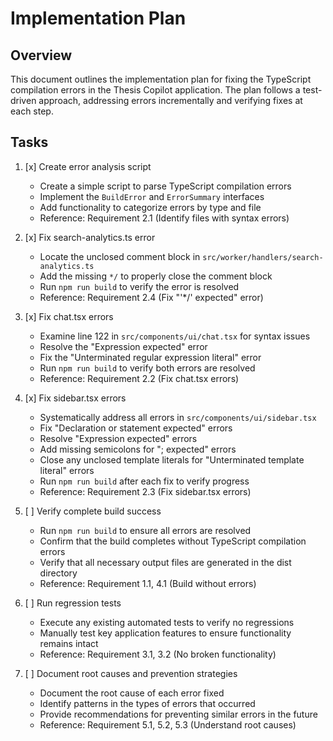 # Implementation Plan

## Overview

This document outlines the implementation plan for fixing the TypeScript compilation errors in the Thesis Copilot application. The plan follows a test-driven approach, addressing errors incrementally and verifying fixes at each step.

## Tasks

1. [x] Create error analysis script
   - Create a simple script to parse TypeScript compilation errors
   - Implement the `BuildError` and `ErrorSummary` interfaces
   - Add functionality to categorize errors by type and file
   - Reference: Requirement 2.1 (Identify files with syntax errors)

2. [x] Fix search-analytics.ts error
   - Locate the unclosed comment block in `src/worker/handlers/search-analytics.ts`
   - Add the missing `*/` to properly close the comment block
   - Run `npm run build` to verify the error is resolved
   - Reference: Requirement 2.4 (Fix "'*/' expected" error)

3. [x] Fix chat.tsx errors
   - Examine line 122 in `src/components/ui/chat.tsx` for syntax issues
   - Resolve the "Expression expected" error
   - Fix the "Unterminated regular expression literal" error
   - Run `npm run build` to verify both errors are resolved
   - Reference: Requirement 2.2 (Fix chat.tsx errors)

4. [x] Fix sidebar.tsx errors
   - Systematically address all errors in `src/components/ui/sidebar.tsx`
   - Fix "Declaration or statement expected" errors
   - Resolve "Expression expected" errors
   - Add missing semicolons for "; expected" errors
   - Close any unclosed template literals for "Unterminated template literal" errors
   - Run `npm run build` after each fix to verify progress
   - Reference: Requirement 2.3 (Fix sidebar.tsx errors)

5. [ ] Verify complete build success
   - Run `npm run build` to ensure all errors are resolved
   - Confirm that the build completes without TypeScript compilation errors
   - Verify that all necessary output files are generated in the dist directory
   - Reference: Requirement 1.1, 4.1 (Build without errors)

6. [ ] Run regression tests
   - Execute any existing automated tests to verify no regressions
   - Manually test key application features to ensure functionality remains intact
   - Reference: Requirement 3.1, 3.2 (No broken functionality)

7. [ ] Document root causes and prevention strategies
   - Document the root cause of each error fixed
   - Identify patterns in the types of errors that occurred
   - Provide recommendations for preventing similar errors in the future
   - Reference: Requirement 5.1, 5.2, 5.3 (Understand root causes)